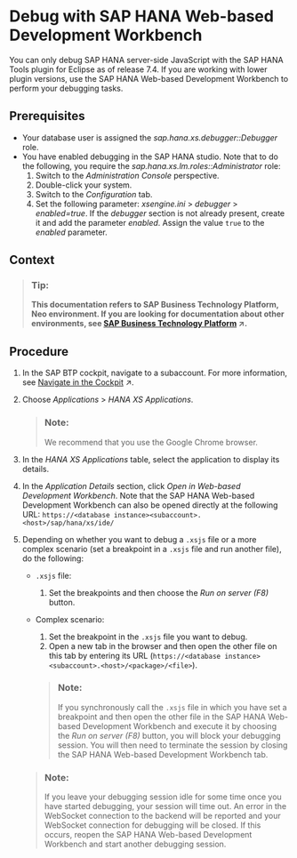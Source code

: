<!-- loio1beaa7aaadc743568c8144066d005dab -->

# Debug with SAP HANA Web-based Development Workbench

You can only debug SAP HANA server-side JavaScript with the SAP HANA Tools plugin for Eclipse as of release 7.4. If you are working with lower plugin versions, use the SAP HANA Web-based Development Workbench to perform your debugging tasks.



## Prerequisites

-   Your database user is assigned the *sap.hana.xs.debugger::Debugger* role.
-   You have enabled debugging in the SAP HANA studio. Note that to do the following, you require the *sap.hana.xs.lm.roles::Administrator* role:
    1.  Switch to the *Administration Console* perspective.
    2.  Double-click your system.
    3.  Switch to the *Configuration* tab.
    4.  Set the following parameter: *xsengine.ini* \> *debugger* \> *enabled=true*. If the *debugger* section is not already present, create it and add the parameter *enabled*. Assign the value `true` to the *enabled* parameter.




## Context

> ### Tip:  
> **This documentation refers to SAP Business Technology Platform, Neo environment. If you are looking for documentation about other environments, see [SAP Business Technology Platform](https://help.sap.com/viewer/65de2977205c403bbc107264b8eccf4b/Cloud/en-US/6a2c1ab5a31b4ed9a2ce17a5329e1dd8.html "SAP Business Technology Platform (SAP BTP) is an integrated offering comprised of four technology portfolios: database and data management, application development and integration, analytics, and intelligent technologies. The platform offers users the ability to turn data into business value, compose end-to-end business processes, and build and extend SAP applications quickly.") :arrow_upper_right:.**



## Procedure

1.  In the SAP BTP cockpit, navigate to a subaccount. For more information, see [Navigate in the Cockpit](https://help.sap.com/viewer/65de2977205c403bbc107264b8eccf4b/Cloud/en-US/0874895f1f78459f9517da55a11ffebd.html "Learn how to navigate to your global accounts and subaccounts in the SAP BTP cockpit.") :arrow_upper_right:.

2.  Choose *Applications* \> *HANA XS Applications*.

    > ### Note:  
    > We recommend that you use the Google Chrome browser.

3.  In the *HANA XS Applications* table, select the application to display its details.

4.  In the *Application Details* section, click *Open in Web-based Development Workbench*. Note that the SAP HANA Web-based Development Workbench can also be opened directly at the following URL: `https://<database instance><subaccount>.<host>/sap/hana/xs/ide/`

5.  Depending on whether you want to debug a `.xsjs` file or a more complex scenario \(set a breakpoint in a `.xsjs` file and run another file\), do the following:

    -   `.xsjs` file:
        1.  Set the breakpoints and then choose the *Run on server \(F8\)* button.

    -   Complex scenario:

        1.  Set the breakpoint in the `.xsjs` file you want to debug.
        2.  Open a new tab in the browser and then open the other file on this tab by entering its URL \(`https://<database instance><subaccount>.<host>/<package>/<file>`\).

        > ### Note:  
        > If you synchronously call the `.xsjs` file in which you have set a breakpoint and then open the other file in the SAP HANA Web-based Development Workbench and execute it by choosing the *Run on server \(F8\)* button, you will block your debugging session. You will then need to terminate the session by closing the SAP HANA Web-based Development Workbench tab.


    > ### Note:  
    > If you leave your debugging session idle for some time once you have started debugging, your session will time out. An error in the WebSocket connection to the backend will be reported and your WebSocket connection for debugging will be closed. If this occurs, reopen the SAP HANA Web-based Development Workbench and start another debugging session.


